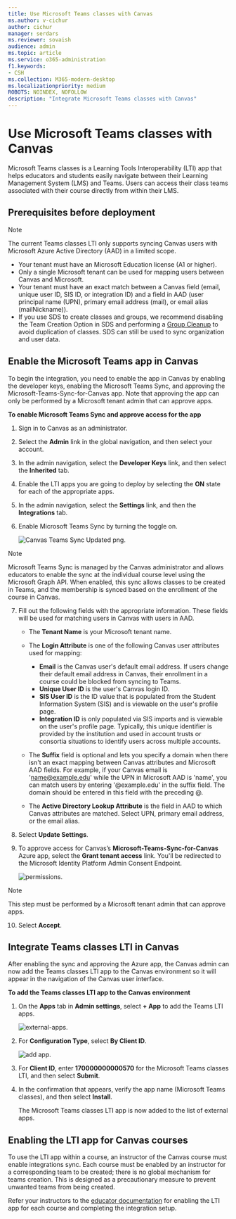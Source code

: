```yaml
---
title: Use Microsoft Teams classes with Canvas
ms.author: v-cichur
author: cichur
manager: serdars
ms.reviewer: sovaish
audience: admin
ms.topic: article
ms.service: o365-administration
f1.keywords:
- CSH
ms.collection: M365-modern-desktop
ms.localizationpriority: medium
ROBOTS: NOINDEX, NOFOLLOW
description: "Integrate Microsoft Teams classes with Canvas"
---
```



# Use Microsoft Teams classes with Canvas

Microsoft Teams classes is a Learning Tools Interoperability (LTI) app that helps educators and students easily navigate between their Learning Management System (LMS) and Teams. Users can access their class teams associated with their course directly from within their LMS.

## Prerequisites before deployment

> [!NOTE]
> The current Teams classes LTI only supports syncing Canvas users with Microsoft Azure Active Directory (AAD) in a limited scope. 
> - Your tenant must have an Microsoft Education license (A1 or higher).
> - Only a single Microsoft tenant can be used for mapping users between Canvas and Microsoft.
> - Your tenant must have an exact match between a Canvas field (email, unique user ID, SIS ID, or integration ID) and a field in AAD (user principal name (UPN), primary email address (mail), or email alias (mailNickname)).
> - If you use SDS to create classes and groups, we recommend disabling the Team Creation Option in SDS and performing a [Group Cleanup](/schooldatasync/group-cleanup) to avoid duplication of classes. SDS can still be used to sync organization and user data.


## Enable the Microsoft Teams app in Canvas
To begin the integration, you need to enable the app in Canvas by enabling the developer keys, enabling the Microsoft Teams Sync, and approving the Microsoft-Teams-Sync-for-Canvas app. Note that approving the app can only be performed by a Microsoft tenant admin that can approve apps.

**To enable Microsoft Teams Sync and approve access for the app**

1. Sign in to Canvas as an administrator.

2. Select the **Admin** link in the global navigation, and then select your account.
3. In the admin navigation, select the **Developer Keys** link, and then select the **Inherited** tab.
4. Enable the LTI apps you are going to deploy by selecting the **ON** state for each of the appropriate apps.

5. In the admin navigation, select the **Settings** link, and then the **Integrations** tab.

6. Enable Microsoft Teams Sync by turning the toggle on.
   
   ![Canvas Teams Sync Updated png.](https://user-images.githubusercontent.com/87142492/128225881-abdfc52d-dc9e-48ad-aec5-f6617c6436f3.png)
> [!NOTE]
> Microsoft Teams Sync is managed by the Canvas administrator and allows educators to enable the sync at the individual course level using the Microsoft Graph API. When enabled, this sync allows classes to be created in Teams, and the membership is synced based on the enrollment of the course in Canvas.

7. Fill out the following fields with the appropriate information. These fields will be used for matching users in Canvas with users in AAD. 
   * The **Tenant Name** is your Microsoft tenant name.
   * The **Login Attribute** is one of the following Canvas user attributes used for mapping:
      * **Email** is the Canvas user's default email address. If users change their default email address in Canvas, their enrollment in a course could be blocked from syncing to Teams.
      * **Unique User ID** is the user's Canvas login ID.
      * **SIS User ID** is the ID value that is populated from the Student Information System (SIS) and is viewable on the user's profile page.
      * **Integration ID** is only populated via SIS imports and is viewable on the user's profile page. Typically, this unique identifier is provided by the institution and used in account trusts or consortia situations to identify users across multiple accounts.

   * The **Suffix** field is optional and lets you specify a domain when there isn't an exact mapping between Canvas attributes and Microsoft AAD fields. For example, if your Canvas email is 'name@example.edu' while the UPN in Microsoft AAD is 'name', you can match users by entering '@example.edu' in the suffix field. The domain should be entered in this field with the preceding @.
   * The **Active Directory Lookup Attribute** is the field in AAD to which Canvas attributes are matched. Select UPN, primary email address, or the email alias.

8. Select **Update Settings**.

9. To approve access for Canvas’s **Microsoft-Teams-Sync-for-Canvas** Azure app, select the **Grant tenant access** link. You'll be redirected to the Microsoft Identity Platform Admin Consent Endpoint.

   ![permissions.](media/permissions.png)
> [!NOTE] 
> This step must be performed by a Microsoft tenant admin that can approve apps.

10. Select **Accept**.

## Integrate Teams classes LTI in Canvas

After enabling the sync and approving the Azure app, the Canvas admin can now add the Teams classes LTI app to the Canvas environment so it will appear in the navigation of the Canvas user interface.

**To add the Teams classes LTI app to the Canvas environment**

1. On the **Apps** tab in **Admin settings**, select **+ App** to add the Teams LTI apps.

   ![external-apps.](media/external-apps.png)

3. For **Configuration Type**, select **By Client ID**.

   ![add app.](media/add-app.png)

4. For **Client ID**, enter **170000000000570** for the Microsoft Teams classes LTI, and then select **Submit**.

5. In the confirmation that appears, verify the app name (Microsoft Teams classes), and then select **Install**.

   The Microsoft Teams classes LTI app is now added to the list of external apps.
   
## Enabling the LTI app for Canvas courses

To use the LTI app within a course, an instructor of the Canvas course must enable integrations sync. Each course must be enabled by an instructor for a corresponding team to be created; there is no global mechanism for teams creation. This is designed as a precautionary measure to prevent unwanted teams from being created.

Refer your instructors to the [educator documentation](https://support.microsoft.com/topic/use-microsoft-teams-classes-in-your-lms-preview-ac6a1e34-32f7-45e6-b83e-094185a1e78a#ID0EBD=Instructure_Canvas) for enabling the LTI app for each course and completing the integration setup.
